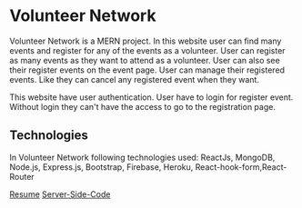 # Volunteer Network

Volunteer Network is a MERN project. In this website user can find many events and register for any of the events as a volunteer. User can register as many events as they want to attend as a volunteer. User can also see their register events on the event page. User can manage their registered events. Like they can cancel any registered event when they want.

This website have user authentication. User have to login for register event. Without login they can't have the access to go to the registration page. 



## Technologies

In Volunteer Network following technologies used:
    ReactJs, MongoDB, Node.js, Express.js, Bootstrap, Firebase, Heroku,
    React-hook-form,React-Router

[Resume](https://drive.google.com/file/d/1UZuM4RjUmLMNS9eqyeSiSOC02tR1nicv/view?usp=sharing)
[Server-Side-Code](https://github.com/jinglad/volunteer-server-01)
